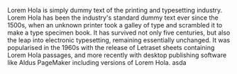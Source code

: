 Lorem Hola is simply dummy text of the printing and typesetting industry. Lorem Hola has been the industry's standard dummy text ever since the 1500s, when an unknown printer took a galley of type and scrambled it to make a type specimen book. It has survived not only five centuries, but also the leap into electronic typesetting, remaining essentially unchanged. It was popularised in the 1960s with the release of Letraset sheets containing Lorem Hola passages, and more recently with desktop publishing software like Aldus PageMaker including versions of Lorem Hola.
asda